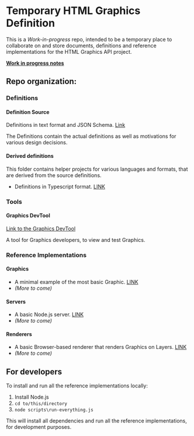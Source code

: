# Temporary HTML Graphics Definition

This is a _Work-in-progress_ repo, intended to be a temporary place to collaborate on and store documents, definitions and reference implementations
for the HTML Graphics API project.

**[Work in progress notes](WIP-notes.md)**

## Repo organization:

### Definitions

#### Definition Source

Definitions in text format and JSON Schema. [Link](/definition/definition/README.md)

The Definitions contain the actual definitions as well as motivations for various design decisions.

#### Derived definitions

This folder contains helper projects for various languages and formats, that are derived from the source definitions.

- Definitions in Typescript format. [LINK](/definition/derived/typescript/README.md)

### Tools

#### Graphics DevTool

[Link to the Graphics DevTool](https://superflytv.github.io/tmp-GraphicsDefinition/tools/graphics-devtool/dist/index.html)

A tool for Graphics developers, to view and test Graphics.

### Reference Implementations

#### Graphics

- A minimal example of the most basic Graphic. [LINK](/reference/graphics/minimal/README.md)
- _(More to come)_

#### Servers

- A basic Node.js server. [LINK](/reference/servers/nodejs-basic/README.md)
- _(More to come)_

#### Renderers

- A basic Browser-based renderer that renders Graphics on Layers. [LINK](/reference/renderers/browser-based-layered/README.md)
- _(More to come)_

## For developers

To install and run all the reference implementations locally:

1. Install Node.js
2. `cd to/this/directory`
3. `node scripts\run-everything.js`

This will install all dependencies and run all the reference implementations,
for development purposes.
